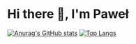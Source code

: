 # Hi there 👋, I'm Paweł

[![Anurag's GitHub stats](https://github-readme-stats.vercel.app/api?username=PabloPicas0&show_icons=true)](https://github.com/PabloPicas0/github-readme-stats)
[![Top Langs](https://github-readme-stats.vercel.app/api/top-langs/?username=PabloPicas0&layout=compact)](https://github.com/PabloPicas0/github-readme-stats)
